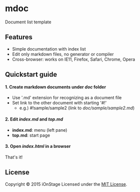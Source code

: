 # mdoc

Document list template

## Features

- Simple documentation with index list
- Edit only markdown files, no generator or compiler
- Cross-browser: works on IE11, Firefox, Safari, Chrome, Opera

## Quickstart guide

#### 1. Create markdown documents under _doc_ folder

  - Use '.md' extension for recognizing as a document file
  - Set link to the other document with starting '#!'
    - e.g.) #!sample/sample2 (link to _doc/sample/sample2.md_)

#### 2. Edit _index.md_ and _top.md_

  - **index.md**: menu (left pane)
  - **top.md**: start page

#### 3. Open _index.html_ in a browser

That's it!

## License
Copyright &copy; 2015 iOnStage
Licensed under the [MIT License][mit].

[MIT]: http://www.opensource.org/licenses/mit-license.php
